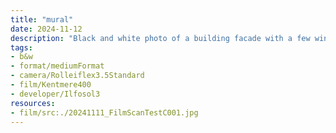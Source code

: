 ```yaml
---
title: "mural"
date: 2024-11-12
description: "Black and white photo of a building facade with a few windows and a door at the bottom with a mural painted on the entire front. The mural has three people with distinct looks and many hands holding each other and some reaching out to butterflies."
tags:
- b&w
- format/mediumFormat
- camera/Rolleiflex3.5Standard
- film/Kentmere400
- developer/Ilfosol3
resources:
- film/src:./20241111_FilmScanTestC001.jpg
---
```

